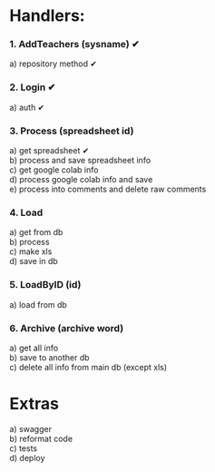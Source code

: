 # Handlers:
### 1. AddTeachers (sysname) ✔
a) repository method ✔
### 2. Login ✔
a) auth ✔
### 3. Process (spreadsheet id)
a) get spreadsheet  ✔  
b) process and save spreadsheet info  
c) get google colab info  
d) process google colab info and save  
e) process into comments and delete raw comments
### 4. Load
a) get from db  
b) process  
c) make xls  
d) save in db
### 5. LoadByID (id)
a) load from db
### 6. Archive (archive word)
a) get all info  
b) save to another db  
c) delete all info from main db (except xls)
# Extras
a) swagger  
b) reformat code  
c) tests  
d) deploy  